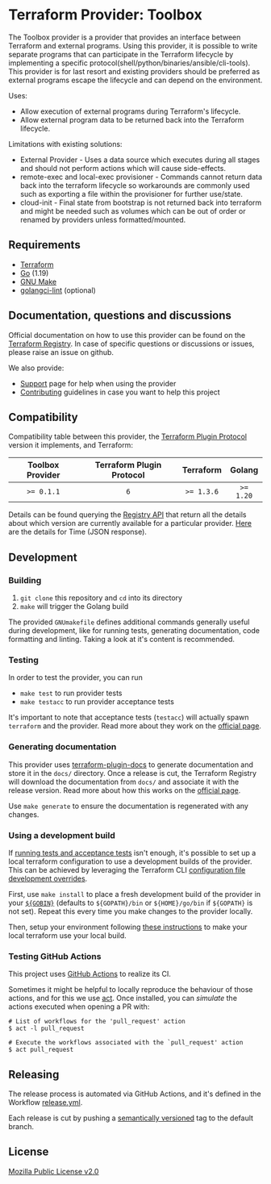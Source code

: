 # Terraform Provider: Toolbox

The Toolbox provider is a provider that provides an interface between Terraform and external programs. Using this provider, it is possible to write separate programs that can participate in the Terraform lifecycle by implementing a specific protocol(shell/python/binaries/ansible/cli-tools). This provider is for last resort and existing providers should be preferred as external programs escape the lifecycle and can depend on the environment.

Uses:
* Allow execution of external programs during Terraform's lifecycle.
* Allow external program data to be returned back into the Terraform lifecycle.

Limitations with existing solutions:
* External Provider - Uses a data source which executes during all stages and should not perform actions which will cause side-effects.
* remote-exec and local-exec provisioner - Commands cannot return data back into the terraform lifecycle so workarounds are commonly used such as exporting a file within the provisioner for further use/state.
* cloud-init - Final state from bootstrap is not returned back into terraform and might be needed such as volumes which can be out of order or renamed by providers unless formatted/mounted.

## Requirements

* [Terraform](https://www.terraform.io/downloads)
* [Go](https://go.dev/doc/install) (1.19)
* [GNU Make](https://www.gnu.org/software/make/)
* [golangci-lint](https://golangci-lint.run/usage/install/#local-installation) (optional)

## Documentation, questions and discussions
Official documentation on how to use this provider can be found on the
[Terraform Registry](https://registry.terraform.io/providers/EnterpriseDB/toolbox/latest/docs).
In case of specific questions or discussions or issues, please raise an issue on github.

We also provide:

* [Support](.github/SUPPORT.md) page for help when using the provider
* [Contributing](.github/CONTRIBUTING.md) guidelines in case you want to help this project

## Compatibility

Compatibility table between this provider, the [Terraform Plugin Protocol](https://www.terraform.io/plugin/how-terraform-works#terraform-plugin-protocol)
version it implements, and Terraform:

| Toolbox Provider | Terraform Plugin Protocol | Terraform |   Golang  |
|:-----------------:|:-------------------------:|:---------:|:---------:|
|    `>= 0.1.1`     |            `6`            | `>= 1.3.6`| `>= 1.20` |

Details can be found querying the [Registry API](https://www.terraform.io/internals/provider-registry-protocol#list-available-versions)
that return all the details about which version are currently available for a particular provider.
[Here](https://registry.terraform.io/v1/providers/EnterpriseDB/toolbox/versions) are the details for Time (JSON response).


## Development

### Building

1. `git clone` this repository and `cd` into its directory
2. `make` will trigger the Golang build

The provided `GNUmakefile` defines additional commands generally useful during development,
like for running tests, generating documentation, code formatting and linting.
Taking a look at it's content is recommended.

### Testing

In order to test the provider, you can run

* `make test` to run provider tests
* `make testacc` to run provider acceptance tests

It's important to note that acceptance tests (`testacc`) will actually spawn
`terraform` and the provider. Read more about they work on the
[official page](https://www.terraform.io/plugin/sdkv2/testing/acceptance-tests).

### Generating documentation

This provider uses [terraform-plugin-docs](https://github.com/hashicorp/terraform-plugin-docs/)
to generate documentation and store it in the `docs/` directory.
Once a release is cut, the Terraform Registry will download the documentation from `docs/`
and associate it with the release version. Read more about how this works on the
[official page](https://www.terraform.io/registry/providers/docs).

Use `make generate` to ensure the documentation is regenerated with any changes.

### Using a development build

If [running tests and acceptance tests](#testing) isn't enough, it's possible to set up a local terraform configuration
to use a development builds of the provider. This can be achieved by leveraging the Terraform CLI
[configuration file development overrides](https://www.terraform.io/cli/config/config-file#development-overrides-for-provider-developers).

First, use `make install` to place a fresh development build of the provider in your
[`${GOBIN}`](https://pkg.go.dev/cmd/go#hdr-Compile_and_install_packages_and_dependencies)
(defaults to `${GOPATH}/bin` or `${HOME}/go/bin` if `${GOPATH}` is not set). Repeat
this every time you make changes to the provider locally.

Then, setup your environment following [these instructions](https://www.terraform.io/plugin/debugging#terraform-cli-development-overrides)
to make your local terraform use your local build.

### Testing GitHub Actions

This project uses [GitHub Actions](https://docs.github.com/en/actions/automating-builds-and-tests) to realize its CI.

Sometimes it might be helpful to locally reproduce the behaviour of those actions,
and for this we use [act](https://github.com/nektos/act). Once installed, you can _simulate_ the actions executed
when opening a PR with:

```shell
# List of workflows for the 'pull_request' action
$ act -l pull_request

# Execute the workflows associated with the `pull_request' action 
$ act pull_request
```

## Releasing

The release process is automated via GitHub Actions, and it's defined in the Workflow
[release.yml](./.github/workflows/release.yml).

Each release is cut by pushing a [semantically versioned](https://semver.org/) tag to the default branch.

## License

[Mozilla Public License v2.0](./LICENSE)
